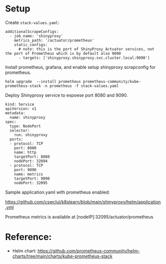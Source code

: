 # Setup 


Create `stack-values.yaml`:
```
additionalScrapeConfigs: 
  - job_name: 'shinyproxy'
    metrics_path: '/actuator/prometheus'
    static_configs:
      # note: this is the port of ShinyProxy Actuator services, not the port of Prometheus which is by default also 9090
      - targets: ['shinyproxy.shinyproxy.svc.cluster.local:9090'] 
```

Install prometheus, grafana, and enable setup shinyproxy scrapconfig for prometheus.

`helm upgrade  --install prometheus prometheus-community/kube-prometheus-stack -n prometheus -f stack-values.yaml`



Deploy Shinyproxy service to expoese port 8080 and 9090.

```
kind: Service
apiVersion: v1
metadata:
  name: shinyproxy
spec:
  type: NodePort
  selector:
    run: shinyproxy
  ports:
  - protocol: TCP
    port: 8080
    name: http
    targetPort: 8080
    nodePort: 32094
  - protocol: TCP
    port: 9090
    name: metrics
    targetPort: 9090
    nodePort: 32095
```

Sample application.yaml with prometheus enabled:

https://github.com/cswclui/k8slearn/blob/main/shinyproxy/helm/application.yml

Prometheus metrics is available at 
[nodeIP]:32095/actuator/prometheus


# Reference:

- Helm chart: https://github.com/prometheus-community/helm-charts/tree/main/charts/kube-prometheus-stack
